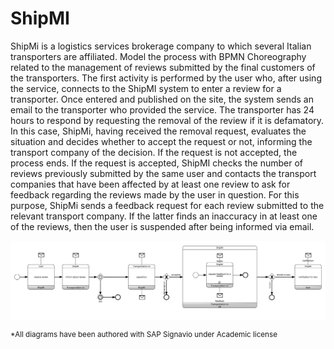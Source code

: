 # ShipMI

ShipMi is a logistics services brokerage company to which several Italian transporters are affiliated.
Model the process with BPMN Choreography related to the management of reviews submitted by the
final customers of the transporters.
The first activity is performed by the user who, after using the service, connects to the ShipMI system to
enter a review for a transporter. Once entered and published on the site, the system sends an email to the
transporter who provided the service. The transporter has 24 hours to respond by requesting the removal
of the review if it is defamatory. In this case, ShipMi, having received the removal request, evaluates the
situation and decides whether to accept the request or not, informing the transport company of the
decision.
If the request is not accepted, the process ends. If the request is accepted, ShipMI checks the number of
reviews previously submitted by the same user and contacts the transport companies that have been
affected by at least one review to ask for feedback regarding the reviews made by the user in question.
For this purpose, ShipMi sends a feedback request for each review submitted to the relevant transport
company. If the latter finds an inaccuracy in at least one of the reviews, then the user is suspended after
being informed via email.

![../images/ShipMI-Choreo.png](../images/ShipMI-Choreo.png)

<sup>*All diagrams have been authored with SAP Signavio under Academic license</sup>